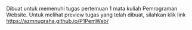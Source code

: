 Dibuat untuk memenuhi tugas pertemuan 1 mata kuliah Pemrograman Website.
Untuk melihat preview tugas yang telah dibuat, silahkan klik link https://azmnugraha.github.io/P1PemWeb/
